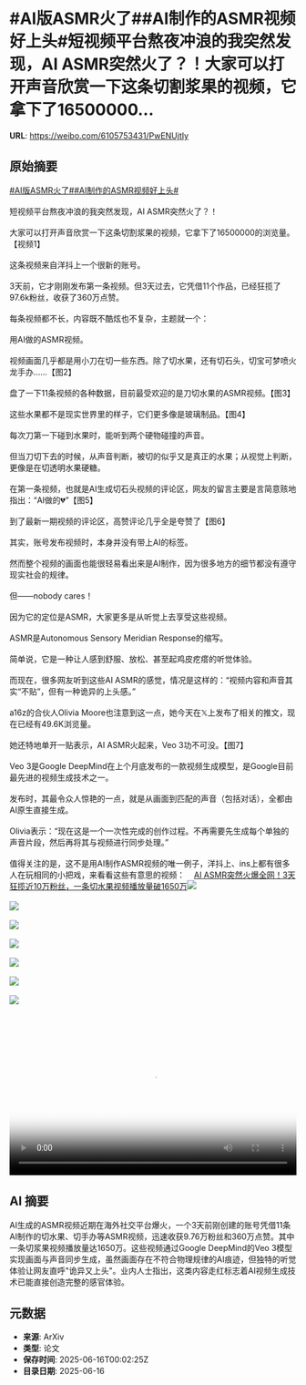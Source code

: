 # #AI版ASMR火了##AI制作的ASMR视频好上头#短视频平台熬夜冲浪的我突然发现，AI ASMR突然火了？！大家可以打开声音欣赏一下这条切割浆果的视频，它拿下了16500000...

**URL**: https://weibo.com/6105753431/PwENUjtIy

## 原始摘要

<a href="https://m.weibo.cn/search?containerid=231522type%3D1%26t%3D10%26q%3D%23AI%E7%89%88ASMR%E7%81%AB%E4%BA%86%23&amp;extparam=%23AI%E7%89%88ASMR%E7%81%AB%E4%BA%86%23" data-hide=""><span class="surl-text">#AI版ASMR火了#</span></a><a href="https://m.weibo.cn/search?containerid=231522type%3D1%26t%3D10%26q%3D%23AI%E5%88%B6%E4%BD%9C%E7%9A%84ASMR%E8%A7%86%E9%A2%91%E5%A5%BD%E4%B8%8A%E5%A4%B4%23&amp;extparam=%23AI%E5%88%B6%E4%BD%9C%E7%9A%84ASMR%E8%A7%86%E9%A2%91%E5%A5%BD%E4%B8%8A%E5%A4%B4%23" data-hide=""><span class="surl-text">#AI制作的ASMR视频好上头#</span></a><br><br>短视频平台熬夜冲浪的我突然发现，AI ASMR突然火了？！<br><br>大家可以打开声音欣赏一下这条切割浆果的视频，它拿下了16500000的浏览量。【视频1】<br><br>这条视频来自洋抖上一个很新的账号。<br><br>3天前，它才刚刚发布第一条视频。但3天过去，它凭借11个作品，已经狂揽了97.6k粉丝，收获了360万点赞。<br><br>每条视频都不长，内容既不酷炫也不复杂，主题就一个：<br><br>用AI做的ASMR视频。<br><br>视频画面几乎都是用小刀在切一些东西。除了切水果，还有切石头，切宝可梦喷火龙手办……【图2】<br><br>盘了一下11条视频的各种数据，目前最受欢迎的是刀切水果的ASMR视频。【图3】<br><br>这些水果都不是现实世界里的样子，它们更多像是玻璃制品。【图4】<br><br>每次刀第一下碰到水果时，能听到两个硬物碰撞的声音。<br><br>但当刀切下去的时候，从声音判断，被切的似乎又是真正的水果；从视觉上判断，更像是在切透明水果硬糖。<br><br>在第一条视频，也就是AI生成切石头视频的评论区，网友的留言主要是言简意赅地指出：“AI做的💔”【图5】<br><br>到了最新一期视频的评论区，高赞评论几乎全是夸赞了【图6】<br><br>其实，账号发布视频时，本身并没有带上AI的标签。<br><br>然而整个视频的画面也能很轻易看出来是AI制作，因为很多地方的细节都没有遵守现实社会的规律。<br><br>但——nobody cares！<br><br>因为它的定位是ASMR，大家更多是从听觉上去享受这些视频。<br><br>ASMR是Autonomous Sensory Meridian Response的缩写。<br><br>简单说，它是一种让人感到舒服、放松、甚至起鸡皮疙瘩的听觉体验。<br><br>而现在，很多网友听到这些AI ASMR的感觉，情况是这样的：“视频内容和声音其实“不贴”，但有一种诡异的上头感。”<br><br>a16z的合伙人Olivia Moore也注意到这一点，她今天在𝕏上发布了相关的推文，现在已经有49.6K浏览量。<br><br>她还特地单开一贴表示，AI ASMR火起来，Veo 3功不可没。【图7】<br><br>Veo 3是Google DeepMind在上个月底发布的一款视频生成模型，是Google目前最先进的视频生成技术之一。<br><br>发布时，其最令众人惊艳的一点，就是从画面到匹配的声音（包括对话），全都由AI原生直接生成。<br><br>Olivia表示：“现在这是一个一次性完成的创作过程。不再需要先生成每个单独的声音片段，然后再将其与视频进行同步处理。”<br><br>值得关注的是，这不是用AI制作ASMR视频的唯一例子，洋抖上、ins上都有很多人在玩相同的小把戏，来看看这些有意思的视频：<a href="https://weibo.cn/sinaurl?u=https%3A%2F%2Fmp.weixin.qq.com%2Fs%2Fe3kFqPpHu33KB-rTnhOZcg" data-hide=""><span class="url-icon"><img style="width: 1rem;height: 1rem" src="https://h5.sinaimg.cn/upload/2015/09/25/3/timeline_card_small_web_default.png" referrerpolicy="no-referrer"></span><span class="surl-text">AI ASMR突然火爆全网！3天狂揽近10万粉丝，一条切水果视频播放量破1650万</span></a><img style="" src="https://tvax4.sinaimg.cn/large/006Fd7o3ly1i2g32ncc94j30hm0a0t9d.jpg" referrerpolicy="no-referrer"><br><br><img style="" src="https://tvax1.sinaimg.cn/large/006Fd7o3ly1i2g2ylv808j31cy0lekel.jpg" referrerpolicy="no-referrer"><br><br><img style="" src="https://tvax1.sinaimg.cn/large/006Fd7o3ly1i2g2ywd94hj31cq0lk7qe.jpg" referrerpolicy="no-referrer"><br><br><img style="" src="https://tvax1.sinaimg.cn/large/006Fd7o3ly1i2g302ky3ng30mo0cuqva.gif" referrerpolicy="no-referrer"><br><br><img style="" src="https://tvax1.sinaimg.cn/large/006Fd7o3ly1i2g30e43c9j30sk0rawig.jpg" referrerpolicy="no-referrer"><br><br><img style="" src="https://tvax1.sinaimg.cn/large/006Fd7o3ly1i2g30gn5ixj30sg0juae1.jpg" referrerpolicy="no-referrer"><br><br><img style="" src="https://tvax2.sinaimg.cn/large/006Fd7o3ly1i2g30yt9s3j30wy0g2q9k.jpg" referrerpolicy="no-referrer"><br><br><br clear="both"><div style="clear: both"></div><video controls="controls" poster="https://tvax4.sinaimg.cn/orj480/006Fd7o3ly1i2g32nw9ooj30hm0a0t9d.jpg" style="width: 100%"><source src="https://f.video.weibocdn.com/o0/MNtiRwwOlx08p3SEWZAQ01041200ap7S0E010?ori=0&amp;ps=1CwnkDw1GXwCQx&amp;Expires=1750035707&amp;ssig=d61uhjBo34&amp;KID=unistore,video"><source src="https://f.video.weibocdn.com/o0/ytG2rCpplx08p3SXUPm0010412006X460E010.mp4?label=mp4_ld&amp;template=634x360.25.0&amp;ori=0&amp;ps=1CwnkDw1GXwCQx&amp;Expires=1750035707&amp;ssig=Dyu%2B2DLZlG&amp;KID=unistore,video"><p>视频无法显示，请前往<a href="https://video.weibo.com/show?fid=1034%3A5177832394129494" target="_blank" rel="noopener noreferrer">微博视频</a>观看。</p></video>

## AI 摘要

AI生成的ASMR视频近期在海外社交平台爆火，一个3天前刚创建的账号凭借11条AI制作的切水果、切手办等ASMR视频，迅速收获9.76万粉丝和360万点赞。其中一条切浆果视频播放量达1650万。这些视频通过Google DeepMind的Veo 3模型实现画面与声音同步生成，虽然画面存在不符合物理规律的AI痕迹，但独特的听觉体验让网友直呼"诡异又上头"。业内人士指出，这类内容走红标志着AI视频生成技术已能直接创造完整的感官体验。

## 元数据

- **来源**: ArXiv
- **类型**: 论文
- **保存时间**: 2025-06-16T00:02:25Z
- **目录日期**: 2025-06-16
